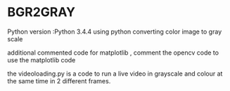 # BGR2GRAY
Python version :Python 3.4.4
using python converting color image to gray scale 


additional commented code for matplotlib ,
comment the opencv code to use the matplotlib code 

the videoloading.py is a code to run a live video in grayscale and colour at the same time in 2 different frames.
